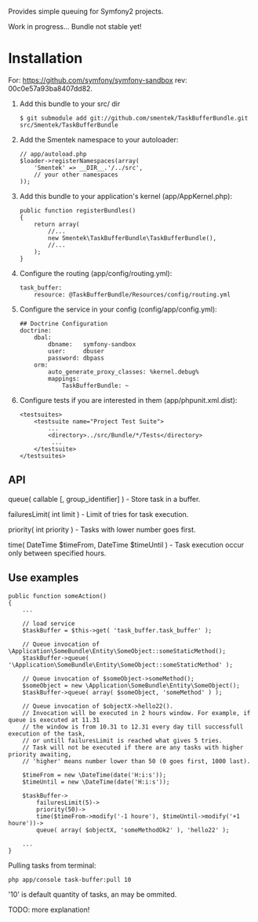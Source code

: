 Provides simple queuing for Symfony2 projects.

Work in progress... Bundle not stable yet!

Installation
============

For: https://github.com/symfony/symfony-sandbox rev: 00c0e57a93ba8407dd82. 

  1. Add this bundle to your src/ dir

         $ git submodule add git://github.com/smentek/TaskBufferBundle.git src/Smentek/TaskBufferBundle

  2. Add the Smentek namespace to your autoloader:

         // app/autoload.php
         $loader->registerNamespaces(array(
             'Smentek' => __DIR__.'/../src',
             // your other namespaces
         ));

  3. Add this bundle to your application's kernel (app/AppKernel.php):

         public function registerBundles()
         {
             return array(
                 //...
                 new Smentek\TaskBufferBundle\TaskBufferBundle(),
                 //...
             );
         }

  3. Configure the routing (app/config/routing.yml):
        
         task_buffer:
             resource: @TaskBufferBundle/Resources/config/routing.yml

  4. Configure the service in your config (config/app/config.yml):

         ## Doctrine Configuration
         doctrine:
             dbal:
                 dbname:   symfony-sandbox
                 user:     dbuser
                 password: dbpass
             orm:
                 auto_generate_proxy_classes: %kernel.debug%
                 mappings:
                     TaskBufferBundle: ~                     

  5. Configure tests if you are interested in them (app/phpunit.xml.dist):

         <testsuites>
             <testsuite name="Project Test Suite">
                 ...
                 <directory>../src/Bundle/*/Tests</directory>
                  ...
             </testsuite>
         </testsuites>


API
----------

queue( callable [, group_identifier] ) - Store task in a buffer.
	
failuresLimit( int limit ) - Limit of tries for task execution.
	
priority( int priority ) - Tasks with lower number goes first.
     
time( DateTime $timeFrom, DateTime $timeUntil ) - Task execution occur only between specified hours.


Use examples
----------


    public function someAction()
    {
        ...

        // load service
        $taskBuffer = $this->get( 'task_buffer.task_buffer' );
    	
        // Queue invocation of \Application\SomeBundle\Entity\SomeObject::someStaticMethod();
        $taskBuffer->queue( '\Application\SomeBundle\Entity\SomeObject::someStaticMethod' );

        // Queue invocation of $someObject->someMethod();
        $someObject = new \Application\SomeBundle\Entity\SomeObject();
        $taskBuffer->queue( array( $someObject, 'someMethod' ) );

 		// Queue invocation of $objectX->hello22().
 		// Invocation will be executed in 2 hours window. For example, if queue is executed at 11.31 
 		// the window is from 10.31 to 12.31 every day till successfull execution of the task,
 		// or untill failuresLimit is reached what gives 5 tries. 
		// Task will not be executed if there are any tasks with higher priority awaiting, 
		// 'higher' means number lower than 50 (0 goes first, 1000 last).  
 		
 		$timeFrom = new \DateTime(date('H:i:s'));
        $timeUntil = new \DateTime(date('H:i:s'));
 		   
        $taskBuffer->
            failuresLimit(5)->
            priority(50)->
            time($timeFrom->modify('-1 houre'), $timeUntil->modify('+1 houre'))->
            queue( array( $objectX, 'someMethodOk2' ), 'hello22' );

        ...
    }

Pulling tasks from terminal:

    php app/console task-buffer:pull 10
    
'10' is default quantity of tasks, an may be ommited.    

TODO: more explanation!    
